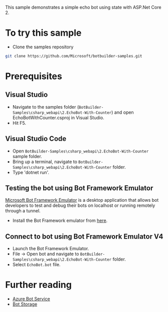 ﻿This sample demonstrates a simple echo bot using state with ASP.Net Core 2.

# To try this sample
- Clone the samples repository
```bash
git clone https://github.com/Microsoft/botbuilder-samples.git
```

# Prerequisites
## Visual Studio
- Navigate to the samples folder (`BotBuilder-Samples\csharp_webapi\2.EchoBot-With-Counter`) and open EchoBotWithCounter.csproj in Visual Studio.
- Hit F5.

## Visual Studio Code
- Open `BotBuilder-Samples\csharp_webapi\2.EchoBot-With-Counter` sample folder.
- Bring up a terminal, navigate to `BotBuilder-Samples\csharp_webapi\2.EchoBot-With-Counter` folder.
- Type 'dotnet run'.

## Testing the bot using Bot Framework Emulator
[Microsoft Bot Framework Emulator](https://github.com/microsoft/botframework-emulator) is a desktop application that allows bot 
developers to test and debug their bots on localhost or running remotely through a tunnel.
- Install the Bot Framework emulator from [here](https://aka.ms/botframeworkemulator).

## Connect to bot using Bot Framework Emulator **V4**
- Launch the Bot Framework Emulator.
- File -> Open bot and navigate to `BotBuilder-Samples\csharp_webapi\2.EchoBot-With-Counter` folder.
- Select `EchoBot.bot` file.

# Further reading
- [Azure Bot Service](https://docs.microsoft.com/en-us/azure/bot-service/bot-service-overview-introduction?view=azure-bot-service-4.0)
- [Bot Storage](https://docs.microsoft.com/en-us/azure/bot-service/dotnet/bot-builder-dotnet-state?view=azure-bot-service-3.0&viewFallbackFrom=azure-bot-service-4.0)

